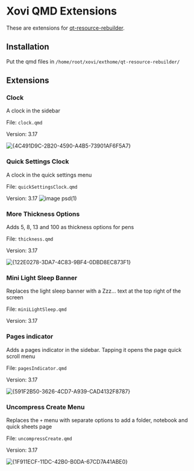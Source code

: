 # Xovi QMD Extensions
These are extensions for [qt-resource-rebuilder](https://github.com/asivery/rmpp-xovi-extensions/tree/master/qt-resource-rebuilder).
## Installation
Put the qmd files in `/home/root/xovi/exthome/qt-resource-rebuilder/`
## Extensions
### Clock
A clock in the sidebar

File: `clock.qmd`

Version: 3.17

![{4C491D9C-2B20-4590-A4B5-73901AF6F5A7}](https://github.com/user-attachments/assets/eb539353-e94d-42e1-9893-f6e391d82545)

### Quick Settings Clock
A clock in the quick settings menu

File: `quickSettingsClock.qmd`

Version: 3.17
![image psd(1)](https://github.com/user-attachments/assets/f518c01f-d2dc-4406-b447-5feba02ff83f)


### More Thickness Options
Adds 5, 8, 13 and 100 as thickness options for pens

File: `thickness.qmd`

Version: 3.17

![{122E0278-3DA7-4C83-9BF4-0DBD8EC873F1}](https://github.com/user-attachments/assets/37a06162-215a-47ff-928a-69fa45bb42db)


### Mini Light Sleep Banner
Replaces the light sleep banner with a Zzz... text at the top right of the screen

File: `miniLightSleep.qmd`

Version: 3.17

### Pages indicator
Adds a pages indicator in the sidebar. Tapping it opens the page quick scroll menu

File: `pagesIndicator.qmd`

Version: 3.17

![{591F2B50-3626-4CD7-A939-CAD4132F8787}](https://github.com/user-attachments/assets/715e9fc0-76a5-48a3-985c-64d72faeca1e)


### Uncompress Create Menu
Replaces the `+` menu with separate options to add a folder, notebook and quick sheets page

File: `uncompressCreate.qmd`

Version: 3.17

![{1F911ECF-11DC-42B0-B0DA-67CD7A41ABE0}](https://github.com/user-attachments/assets/1dbb6bbf-12a9-4f99-a0e2-6756fc8195d0)

